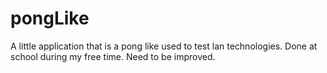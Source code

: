 pongLike
========

A little application that is a pong like used to test lan technologies. Done at school during my free time. Need to be improved.
